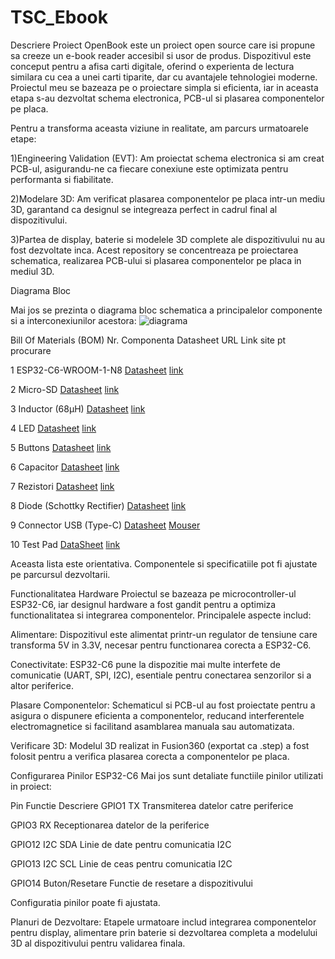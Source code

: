 # TSC_Ebook
Descriere Proiect
OpenBook este un proiect open source care isi propune sa creeze un e-book reader accesibil si usor de produs. Dispozitivul este conceput pentru a afisa carti digitale, oferind o experienta de lectura similara cu cea a unei carti tiparite, dar cu avantajele tehnologiei moderne. Proiectul meu se bazeaza pe o proiectare simpla si eficienta, iar in aceasta etapa s-au dezvoltat schema electronica, PCB-ul si plasarea componentelor pe placa.


Pentru a transforma aceasta viziune in realitate, am parcurs urmatoarele etape:

1)Engineering Validation (EVT): Am proiectat schema electronica si am creat PCB-ul, asigurandu-ne ca fiecare conexiune este optimizata pentru performanta si fiabilitate.

2)Modelare 3D: Am verificat plasarea componentelor pe placa intr-un mediu 3D, garantand ca designul se integreaza perfect in cadrul final al dispozitivului.

3)Partea de display, baterie si modelele 3D complete ale dispozitivului nu au fost dezvoltate inca. Acest repository se concentreaza pe proiectarea schematica, realizarea PCB-ului si plasarea componentelor pe placa in mediul 3D.


Diagrama Bloc

Mai jos se prezinta o diagrama bloc schematica a principalelor componente si a interconexiunilor acestora:
![diagrama](https://github.com/user-attachments/assets/beb14f03-0eaf-43f4-b607-428d83303f6e)


Bill Of Materials (BOM)
Nr.	Componenta	Datasheet URL	Link site pt procurare

1	ESP32-C6-WROOM-1-N8	[Datasheet](https://www.espressif.com/sites/default/files/documentation/esp32-c6-wroom-1_wroom-1u_datasheet_en.pdf)	[link](https://www.digikey.com/en/products/detail/espressif-systems/ESP32-C6-WROOM-1-N8/17728866?utm_source=snapeda&utm_campaign=buynow&utm_medium=aggregator)

2	Micro-SD	[Datasheet](https://www.attend.com.tw/data/download/file/112A-TAAR-R03_Spec.pdf)	[link](https://www.digikey.com/en/products/detail/attend-technology/112A-TAAR-R03/17633923)

3	Inductor (68µH)	[Datasheet](https://www.we-online.com/components/products/datasheet/784373170680.pdf)	[link](https://ro.mouser.com/ProductDetail/Wurth-Elektronik/784373170680?qs=sGAEpiMZZMv126LJFLh8yzGkpireax1GgDeN9GF1EUQ%3D)

4	LED	[Datasheet](https://www.bridgelux.com/sites/default/files/resource_media/DS51_Rev%20F%20Bridgelux%20SMD%203030%20Data%20sheet.pdf)	[link](https://www.digikey.com/en/products/detail/bridgelux/BXEM-27E0000-0-000/6618599)

5	Buttons	[Datasheet](https://configured-product-images.s3.amazonaws.com/Datasheets/TL3315.pdf)	[link](https://www.digikey.com/en/products/detail/e-switch/TL3315NF250Q/1870396)

6	Capacitor 	[Datasheet](https://eu.mouser.com/datasheet/2/40/cx5r_KGM-3223198.pdf)	[link](https://ro.mouser.com/ProductDetail/KYOCERA-AVX/0402YD104MAT2A?qs=4PckX6MNpMErOINbbZj3Cw%3D%3D&srsltid=AfmBOorRllqAGFDVGSlUxRe1HCu5DEMiSSNplU-KeE2woDnCuT1J4_ia)

7	Rezistori	[Datasheet](https://www.yageo.com/upload/media/product/products/datasheet/rchip/PYu-RC_Group_51_RoHS_L_12.pdf)	[link](https://www.digikey.com/en/products/detail/yageo/RC0402JR-07100KL/726416)

8	Diode (Schottky Rectifier)	[Datasheet](https://datasheets.kyocera-avx.com/schottky.pdf)	[link](https://www.digikey.com/en/products/detail/kyocera-avx/sd0805s020s1r0/3749517)

9	Connector USB (Type-C)	[Datasheet](https://gct.co/files/drawings/usb4110.pdf)	[Mouser](https://ro.mouser.com/ProductDetail/GCT/USB4110-GF-A?qs=KUoIvG%2F9IlYiZvIXQjyJeA%3D%3D&utm_id=6470900573&utm_source=google&utm_medium=cpc&utm_marketing_tactic=emeacorp&gad_source=1)

10	Test Pad 	[DataSheet](https://cdn-shop.adafruit.com/product-files/3825/3825_diagram.PDF) [link](https://componentsearchengine.com/prices/3825?manufacturer=Adafruit)

 Aceasta lista este orientativa. Componentele si specificatiile pot fi ajustate pe parcursul dezvoltarii.

Functionalitatea Hardware
Proiectul se bazeaza pe microcontroller-ul ESP32-C6, iar designul hardware a fost gandit pentru a optimiza functionalitatea si integrarea componentelor. Principalele aspecte includ:

Alimentare: Dispozitivul este alimentat printr-un regulator de tensiune care transforma 5V in 3.3V, necesar pentru functionarea corecta a ESP32-C6.

Conectivitate: ESP32-C6 pune la dispozitie mai multe interfete de comunicatie (UART, SPI, I2C), esentiale pentru conectarea senzorilor si a altor periferice.

Plasare Componentelor: Schematicul si PCB-ul au fost proiectate pentru a asigura o dispunere eficienta a componentelor, reducand interferentele electromagnetice si facilitand asamblarea manuala sau automatizata.

Verificare 3D: Modelul 3D realizat in Fusion360 (exportat ca .step) a fost folosit pentru a verifica plasarea corecta a componentelor pe placa.

Configurarea Pinilor ESP32-C6
Mai jos sunt detaliate functiile pinilor utilizati in proiect:

Pin	    Functie	          Descriere
GPIO1	  TX	            Transmiterea datelor catre periferice

GPIO3	  RX	            Receptionarea datelor de la periferice

GPIO12	I2C             SDA	Linie de date pentru comunicatia I2C

GPIO13	I2C             SCL	Linie de ceas pentru comunicatia I2C

GPIO14	Buton/Resetare	Functie de resetare a dispozitivului

Configuratia pinilor poate fi ajustata.

Planuri de Dezvoltare: Etapele urmatoare includ integrarea componentelor pentru display, alimentare prin baterie si dezvoltarea completa a modelului 3D al dispozitivului pentru validarea finala.
